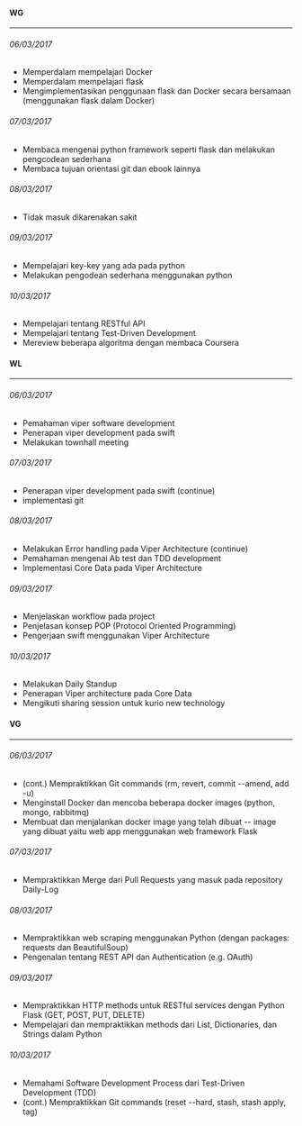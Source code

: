 #### WG
---

###### 06/03/2017
* Memperdalam mempelajari Docker
* Memperdalam mempelajari flask
* Mengimplementasikan penggunaan flask dan Docker secara bersamaan (menggunakan flask dalam Docker)

###### 07/03/2017
* Membaca mengenai python framework seperti flask dan melakukan pengcodean sederhana
* Membaca tujuan orientasi git dan ebook lainnya

###### 08/03/2017
* Tidak masuk dikarenakan sakit

###### 09/03/2017
* Mempelajari key-key yang ada pada python
* Melakukan pengodean sederhana menggunakan python

###### 10/03/2017
* Mempelajari tentang RESTful API
* Mempelajari tentang Test-Driven Development
* Mereview beberapa algoritma dengan membaca Coursera

#### WL
---

###### 06/03/2017
* Pemahaman viper software development
* Penerapan viper development pada swift
* Melakukan townhall meeting

###### 07/03/2017
* Penerapan viper development pada swift (continue)
* implementasi git

###### 08/03/2017
* Melakukan Error handling pada Viper Architecture (continue)
* Pemahaman mengenai Ab test dan TDD development
* Implementasi Core Data pada Viper Architecture

###### 09/03/2017
* Menjelaskan workflow pada project
* Penjelasan konsep POP (Protocol Oriented Programming)
* Pengerjaan swift menggunakan Viper Architecture

###### 10/03/2017
* Melakukan Daily Standup
* Penerapan Viper architecture pada Core Data
* Mengikuti sharing session untuk kurio new technology


#### VG
---

###### 06/03/2017
* (cont.) Mempraktikkan Git commands (rm, revert, commit --amend, add -u)
* Menginstall Docker dan mencoba beberapa docker images (python, mongo, rabbitmq)
* Membuat dan menjalankan docker image yang telah dibuat -- image yang dibuat yaitu web app menggunakan web framework Flask

###### 07/03/2017
* Mempraktikkan Merge dari Pull Requests yang masuk pada repository Daily-Log

###### 08/03/2017
* Mempraktikkan web scraping menggunakan Python (dengan packages: requests dan BeautifulSoup)
* Pengenalan tentang REST API dan Authentication (e.g. OAuth)

###### 09/03/2017
* Mempraktikkan HTTP methods untuk RESTful services dengan Python Flask (GET, POST, PUT, DELETE)
* Mempelajari dan mempraktikkan methods dari List, Dictionaries, dan Strings dalam Python

###### 10/03/2017
* Memahami Software Development Process dari Test-Driven Development (TDD)
* (cont.) Mempraktikkan Git commands (reset --hard, stash, stash apply, tag)
